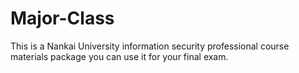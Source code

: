 # Major-Class
This is a Nankai University information security professional course materials package
you can use it for your final exam.
